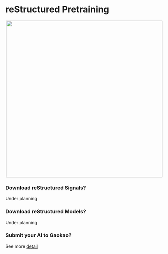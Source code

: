 # reStructured Pretraining
<p align="center">
<img src="[https://user-images.githubusercontent.com/59123869/173433076-de9036e2-3383-4670-b142-c5f9c27f54ed.png](https://user-images.githubusercontent.com/59123869/173596999-f21cb853-d88f-4004-ad15-d6105f6e6cb8.png)" width="500"/>
</p>



### Download reStructured Signals?
Under planning

### Download reStructured Models?
Under planning

### Submit your AI to Gaokao?
See more [detail](https://github.com/ExpressAI/AI-Gaokao)

